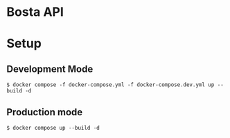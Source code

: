 # Bosta API

# Setup
## Development Mode

```$ docker compose -f docker-compose.yml -f docker-compose.dev.yml up --build -d```

## Production mode

```$ docker compose up --build -d```

# 

